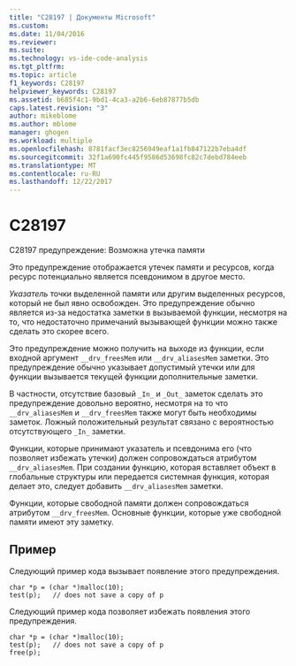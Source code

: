 ```yaml
---
title: "C28197 | Документы Microsoft"
ms.custom: 
ms.date: 11/04/2016
ms.reviewer: 
ms.suite: 
ms.technology: vs-ide-code-analysis
ms.tgt_pltfrm: 
ms.topic: article
f1_keywords: C28197
helpviewer_keywords: C28197
ms.assetid: b685f4c1-9bd1-4ca3-a2b6-6eb87877b5db
caps.latest.revision: "3"
author: mikeblome
ms.author: mblome
manager: ghogen
ms.workload: multiple
ms.openlocfilehash: 8781facf3ec8256949eaf1a1fb847122b7eba4df
ms.sourcegitcommit: 32f1a690fc445f9586d53698fc82c7debd784eeb
ms.translationtype: MT
ms.contentlocale: ru-RU
ms.lasthandoff: 12/22/2017
---
```

# <a name="c28197"></a>C28197
C28197 предупреждение: Возможна утечка памяти  
  
 Это предупреждение отображается утечек памяти и ресурсов, когда ресурс потенциально является псевдонимом в другое место.  
  
 *Указатель* точки выделенной памяти или другим выделенных ресурсов, который не был явно освобожден. Это предупреждение обычно является из-за недостатка заметки в вызываемой функции, несмотря на то, что недостаточно примечаний вызывающей функции можно также сделать это скорее всего.  
  
 Это предупреждение можно получить на выходе из функции, если входной аргумент `__drv_freesMem` или `__drv_aliasesMem` заметки. Это предупреждение обычно указывает допустимый утечки или для функции вызывается текущей функции дополнительные заметки.  
  
 В частности, отсутствие базовый `_In_` и `_Out_` заметок сделать это предупреждение довольно вероятно, несмотря на то что `__drv_aliasesMem` и `__drv_freesMem` также могут быть необходимы заметок. Ложный положительный результат связано с вероятностью отсутствующего `_In_` заметки.  
  
 Функции, которые принимают указатель и псевдонима его (что позволяет избежать утечки) должен сопровождаться атрибутом `__drv_aliasesMem`. При создании функцию, которая вставляет объект в глобальные структуры или передается системная функция, которая делает это, следует добавить `__drv_aliasesMem` заметки.  
  
 Функции, которые свободной памяти должен сопровождаться атрибутом `__drv_freesMem`. Основные функции, которые уже свободной памяти имеют эту заметку.  
  
## <a name="example"></a>Пример  
 Следующий пример кода вызывает появление этого предупреждения.  
  
```  
char *p = (char *)malloc(10);  
test(p);   // does not save a copy of p  
```  
  
 Следующий пример кода позволяет избежать появления этого предупреждения.  
  
```  
char *p = (char *)malloc(10);  
test(p);   // does not save a copy of p  
free(p);  
```